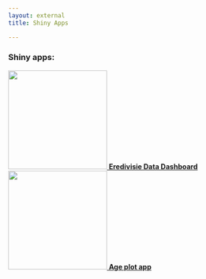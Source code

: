 ```yaml
---
layout: external
title: Shiny Apps

---
```


### Shiny apps:
<a href="http://tussendelinies.nl/data-dashboard">
<img src="https://raw.githubusercontent.com/RobinKoetsier/robinkoetsier.github.io/master/assets/img/shiny/shinyTDL.png"
     style="width:200px">  
<a href="https://shinynew.robinkoetsier.nl/tussendelinies/"><strong>Eredivisie Data Dashboard</strong></a>

<a href="http://shinynew.robinkoetsier.nl/AppTwo">
<img src="https://raw.githubusercontent.com/RobinKoetsier/robinkoetsier.github.io/master/assets/img/shiny/shinyAge.png"
     style="width:200px">  
<a href="http://shinynew.robinkoetsier.nl/AppTwo"><strong>Age plot app</strong></a>

